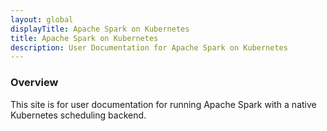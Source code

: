```yaml
---
layout: global
displayTitle: Apache Spark on Kubernetes
title: Apache Spark on Kubernetes
description: User Documentation for Apache Spark on Kubernetes
---
```


### Overview

This site is for user documentation for running Apache Spark with a native Kubernetes scheduling backend.
